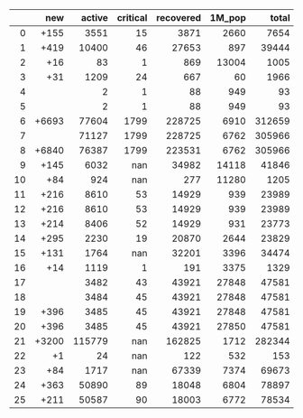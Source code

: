|    |   new |   active |   critical |   recovered |   1M_pop |   total |
|---:|------:|---------:|-----------:|------------:|---------:|--------:|
|  0 |  +155 |     3551 |         15 |        3871 |     2660 |    7654 |
|  1 |  +419 |    10400 |         46 |       27653 |      897 |   39444 |
|  2 |   +16 |       83 |          1 |         869 |    13004 |    1005 |
|  3 |   +31 |     1209 |         24 |         667 |       60 |    1966 |
|  4 |       |        2 |          1 |          88 |      949 |      93 |
|  5 |       |        2 |          1 |          88 |      949 |      93 |
|  6 | +6693 |    77604 |       1799 |      228725 |     6910 |  312659 |
|  7 |       |    71127 |       1799 |      228725 |     6762 |  305966 |
|  8 | +6840 |    76387 |       1799 |      223531 |     6762 |  305966 |
|  9 |  +145 |     6032 |        nan |       34982 |    14118 |   41846 |
| 10 |   +84 |      924 |        nan |         277 |    11280 |    1205 |
| 11 |  +216 |     8610 |         53 |       14929 |      939 |   23989 |
| 12 |  +216 |     8610 |         53 |       14929 |      939 |   23989 |
| 13 |  +214 |     8406 |         52 |       14929 |      931 |   23773 |
| 14 |  +295 |     2230 |         19 |       20870 |     2644 |   23829 |
| 15 |  +131 |     1764 |        nan |       32201 |     3396 |   34474 |
| 16 |   +14 |     1119 |          1 |         191 |     3375 |    1329 |
| 17 |       |     3482 |         43 |       43921 |    27848 |   47581 |
| 18 |       |     3484 |         45 |       43921 |    27848 |   47581 |
| 19 |  +396 |     3485 |         45 |       43921 |    27848 |   47581 |
| 20 |  +396 |     3485 |         45 |       43921 |    27850 |   47581 |
| 21 | +3200 |   115779 |        nan |      162825 |     1712 |  282344 |
| 22 |    +1 |       24 |        nan |         122 |      532 |     153 |
| 23 |   +84 |     1717 |        nan |       67339 |     7374 |   69673 |
| 24 |  +363 |    50890 |         89 |       18048 |     6804 |   78897 |
| 25 |  +211 |    50587 |         90 |       18003 |     6772 |   78534 |
